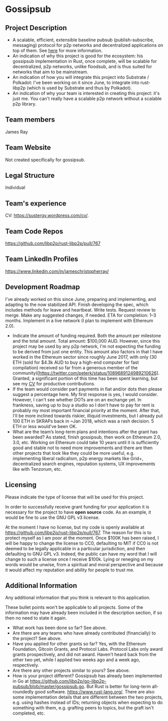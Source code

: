 # Gossipsub

## Project Description

* A scalable, efficient, extensible baseline pubsub (publish-subscribe, messaging) protocol for p2p networks and decentralized applications on top of them. See [here](https://github.com/libp2p/rust-libp2p/pull/767) for more information.
* An indication of why this project is good for the ecosystem: his gossipsub implementation in Rust, once complete, will be scalable for decentralized, p2p networks, unlike floodsub, and is thus suited for networks that aim to be mainstream.
* An indication of how you will integrate this project into Substrate / Polkadot: I've been working on it since June, to integrate into rust-libp2p (which is used by Substrate and thus by Polkadot).
* An indication of why your team is interested in creating this project: it's just me. You can't really have a scalable p2p network without a scalable p2p library.

## Team members
James Ray

## Team Website	
Not created specifically for gossipsub.

## Legal Structure 
Individual

## Team's experience
CV: https://sustergy.wordpress.com/cv/.

## Team Code Repos
https://github.com/libp2p/rust-libp2p/pull/767

## Team LinkedIn Profiles
https://www.linkedin.com/in/jameschristopherray/

## Development Roadmap
I've already worked on this since June, preparing and implementing, and adapting to the now stabilized API. Finish developing the spec, which includes methods for leave and heartbeat. Write tests. Request review to merge. Make any suggested changes, if needed. ETA for completion: 1–3 months. Implement in a live network (I plan to implement with Ethereum 2.0).
* Indicate the amount of funding required. Both the amount per milestone and the total amount. Total amount: $100,000 AUD. However, since this project may be used by any p2p network, I'm not expecting the funding to be derived from just one entity. This amount also factors in that I have worked in the Ethereum sector since roughly June 2017, with only (30 ETH (sold for $4.3k AUD to buy a high-end computer for fast compilation) received so far from a generous member of the community)[https://twitter.com/peterk/status/1089689124989210626]. Granted, a significant portion of this time has been spent learning, but see my [CV](https://sustergy.wordpress.com/cv/) for productive contributions.
* If the team would consider part payments in fiat and/or dots then please suggest a percentage here. My first response is yes, I would consider. However, I can't see whether DOTs are on an exchange yet. In frankness, saving up to buy a studio so I don't have to pay for rent is probably my most important financial priority at the moment. After that, I'll be more inclined towards riskier, illiquid investments, but I already put 100 ETH in SKRAPs back in ~Jan 2018, which was a rash decision. 5 ETH or less would've been OK.
* What are the team’s long-term plans and intentions after the grant has been awarded? As stated, finish gossipsub, then work on Ethereum 2.0, 3.0, etc. Working on Ethereum could take 10 years until it is sufficiently good and stable not to need more improvements and there are then other projects that look like they could be more useful, e.g. implementing liberal radicalism, p2p energy markets like Grid+, decentralized search engines, reputation systems, UX improvements like with Tenzorum, etc.

## Licensing
Please indicate the type of license that will be used for this project.

In order to successfully receive grant funding for your application it is necessary for the project to have **open source** code. As an example, it would be fine to use the GNU GPL v3 license.

At the moment I have no license, but my code is openly available at https://github.com/libp2p/rust-libp2p/pull/767. The reason for this is to protect myself as I am poor at the moment. Once $100K has been raised, I will be happy to change the license to CC0, defaulting to MIT if CC0 is not deemed to be legally applicable in a particular jurisdiction, and then defaulting to GNU GPL v3. Indeed, the public can have my word that I will change to such a license once I receive $100k. Lying or reneging on my words would be unwise, from a spiritual and moral perspective and because it would affect my reputation and ability for people to trust me.

## Additional Information
Any additional information that you think is relevant to this application.

These bullet points won't be applicable to all projects. Some of the information may have already been included in the description section, if so then no need to state it again.

* What work has been done so far? See above.
* Are there are any teams who have already contributed (financially) to the project? See above.
* Have you applied for other grants so far? Yes, with the Ethereum Foundation, Gitcoin Grants, and Protocol Labs. Protocol Labs only award grants prospectively, and did not award. Haven't heard back from the other two yet, while I applied two weeks ago and a week ago, respectively.
* Are there any other projects similar to yours? See above.
* How is your project different? Gossipsub has already been implemented in Go at https://github.com/libp2p/go-libp2p-pubsub/blob/master/gossipsub.go. But Rust is better for long-term all-roundedly good software. https://www.rust-lang.org/. There are also some implementation details that are different between the two projects, e.g. using hashes instead of IDs; returning objects when expecting to do something with them, e.g. grafting peers to topics, but the graft isn't completed, etc.
